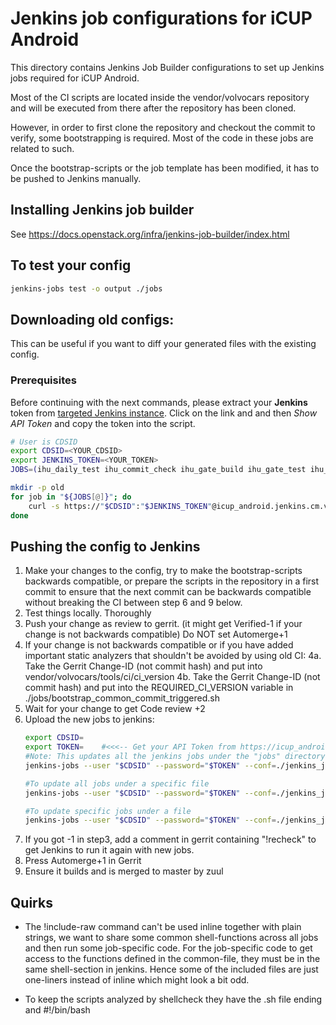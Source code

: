 # Jenkins job configurations for iCUP Android

This directory contains Jenkins Job Builder configurations to set up
Jenkins jobs required for iCUP Android.

Most of the CI scripts are located inside the vendor/volvocars repository 
and will be executed from there after the repository has been cloned.

However, in order to first clone the repository and checkout the commit to verify, 
some bootstrapping is required. Most of the code in these jobs are related to such.

Once the bootstrap-scripts or the job template has been modified, it has to be pushed to Jenkins manually.


## Installing Jenkins job builder

See https://docs.openstack.org/infra/jenkins-job-builder/index.html


## To test your config

```bash
jenkins-jobs test -o output ./jobs
```

## Downloading old configs:

This can be useful if you want to diff your generated files with the existing config.

### Prerequisites

Before continuing with the next commands, please extract your __Jenkins__ token from [targeted Jenkins instance](https://icup_android.jenkins.cm.volvocars.biz/me/configure). Click on the link and and then _Show API Token_ and copy the token into the script.

```bash
# User is CDSID
export CDSID=<YOUR_CDSID>
export JENKINS_TOKEN=<YOUR_TOKEN>
JOBS=(ihu_daily_test ihu_commit_check ihu_gate_build ihu_gate_test ihu_gate_test_flexray ihu_gate_test_audio ihu_gate_test_apix ihu_hourly_test ihu_hourly_test_flexray ihu_hourly_test_apix ihu_hourly_test_audio ihu_image_build icup_android_manifest_bump)

mkdir -p old
for job in "${JOBS[@]}"; do
    curl -s https://"$CDSID":"$JENKINS_TOKEN"@icup_android.jenkins.cm.volvocars.biz/job/"$job"/config.xml > old/"$job"
done
```


## Pushing the config to Jenkins

1. Make your changes to the config, try to make the bootstrap-scripts backwards compatible, or prepare the scripts
   in the repository in a first commit to ensure that the next commit can be backwards compatible without breaking
   the CI between step 6 and 9 below.
2. Test things locally. Thoroughly
3. Push your change as review to gerrit. (it might get Verified-1 if your change is not backwards compatible)
   Do NOT set Automerge+1
4. If your change is not backwards compatible or if you have added important static analyzers that shouldn't be avoided by using old CI:
    4a. Take the Gerrit Change-ID (not commit hash) and put into vendor/volvocars/tools/ci/ci_version
    4b. Take the Gerrit Change-ID (not commit hash) and put into the REQUIRED_CI_VERSION variable in ./jobs/bootstrap_common_commit_triggered.sh
5. Wait for your change to get Code review +2
6. Upload the new jobs to jenkins:
    ```bash
    export CDSID=
    export TOKEN=    #<<<-- Get your API Token from https://icup_android.jenkins.cm.volvocars.biz/me/configure
    #Note: This updates all the jenkins jobs under the "jobs" directory.
    jenkins-jobs --user "$CDSID" --password="$TOKEN" --conf=./jenkins_jobs.ini update ./jobs
    
    #To update all jobs under a specific file
    jenkins-jobs --user "$CDSID" --password="$TOKEN" --conf=./jenkins_jobs.ini update ./jobs/FILENAME.yml

    #To update specific jobs under a file
    jenkins-jobs --user "$CDSID" --password="$TOKEN" --conf=./jenkins_jobs.ini update ./jobs/FILENAME.yml JOBNAME1 JOBNAME2
    ```
7. If you got -1 in step3, add a comment in gerrit containing "!recheck" to get Jenkins to run it again with new jobs.
8. Press Automerge+1 in Gerrit
9. Ensure it builds and is merged to master by zuul


## Quirks

* The !include-raw command can't be used inline together with plain strings, we want to 
share some common shell-functions across all jobs and then run some job-specific code.
For the job-specific code to get access to the functions defined in the common-file, they
must be in the same shell-section in jenkins. Hence some of the included files are just one-liners
instead of inline which might look a bit odd. 

* To keep the scripts analyzed by shellcheck they have the .sh file ending and #!/bin/bash
